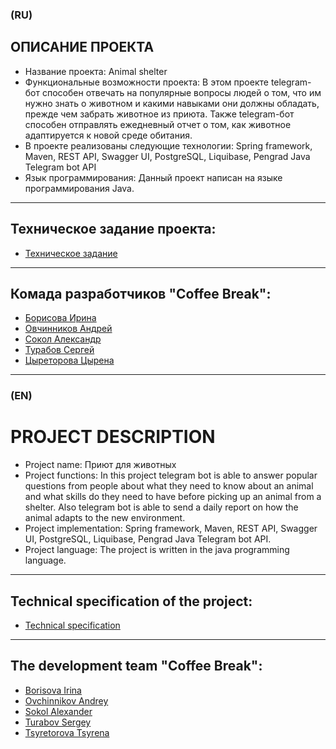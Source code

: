 ### (RU)
## ОПИСАНИЕ ПРОЕКТА
* Название проекта: Animal shelter
* Функциональные возможности проекта: В этом проекте telegram-бот способен отвечать на популярные вопросы людей о том, что им нужно знать о животном и какими навыками они должны обладать, прежде чем забрать животное из приюта. Также telegram-бот способен отправлять ежедневный отчет о том, как животное адаптируется к новой среде обитания.
* В проекте реализованы следующие технологии: Spring framework, Maven, REST API, Swagger UI, PostgreSQL, Liquibase, Pengrad Java Telegram bot API
* Язык программирования: Данный проект написан на языке программирования Java.

 ------

## Техническое задание проекта:

- [Техническое задание](https://skyengpublic.notion.site/47bcac1b049f4af6b351e2ab5d05afb4)

 ------

## Комада разработчиков "Coffee Break":

- [Борисова Ирина](https://github.com/Qwaieare)
- [Овчинников Андрей](https://github.com/andrydo2009)
- [Сокол Александр](https://github.com/porovoz)
- [Турабов Сергей](https://github.com/sergeyTrbv)
- [Цыреторова Цырена](https://github.com/Tsyrena24)

 ------

### (EN)
# PROJECT DESCRIPTION
* Project name: Приют для животных
* Project functions: In this project telegram bot is able to answer popular questions from people about what they need to know about an animal and what skills do they need to have before picking up an animal from a shelter. Also telegram bot is able to send a daily report on how the animal adapts to the new environment.
* Project implementation: Spring framework, Maven, REST API, Swagger UI, PostgreSQL, Liquibase, Pengrad Java Telegram bot API.
* Project language: The project is written in the java programming language.

 ------

## Technical specification of the project:
- [Technical specification]( https://skyengpublic.notion.site/47bcac1b049f4af6b351e2ab5d05afb4)

 ------

## The development team "Coffee Break":

- [Borisova Irina](https://github.com/Qwaieare)
- [Ovchinnikov Andrey](https://github.com/andrydo2009)
- [Sokol Alexander](https://github.com/porovoz)
- [Turabov Sergey](https://github.com/sergeyTrbv)
- [Tsyretorova Tsyrena](https://github.com/Tsyrena24)
